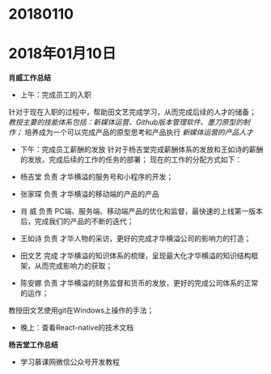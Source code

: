 # 20180110

# 2018年01月10日
**肖威工作总结**
- 上午：完成员工的入职

针对于现在入职的过程中，帮助田文艺完成学习，从而完成后续的人才的储备；
*教授主要的技能体系包括：新媒体运营、Github版本管理软件、墨刀原型的制作；*
培养成为一个可以完成产品的原型思考和产品执行
*新媒体运营的产品人才*

- 下午：完成员工薪酬的发放
针对于杨吉堂完成薪酬体系的发放和王如诗的薪酬的发放，完成后续的工作的任务的部署；
现在的工作的分配方式如下：

- 杨吉堂 负责 才华横溢的服务号和小程序的开发；
- 张家琛 负责 才华横溢的移动端的产品的产品
- 肖  威 负责 PC端、服务端、移动端产品的优化和监督，最快速的上线第一版本后，完成我们的产品的不断的迭代；
- 王如诗 负责 才华人物的采访，更好的完成才华横溢公司的影响力的打造；
- 田文艺 完成 才华横溢的知识体系的梳理，呈现最大化才华横溢的知识结构框架，从而完成影响力的获取；
- 陈安娜 负责 才华横溢的财务监督和货币的发放，更好的完成公司体系的正常的运作；

教授田文艺使用git在Windows上操作的手法；

- 晚上：查看React-native的技术文档


**杨吉堂工作总结**
- 学习慕课网微信公众号开发教程
